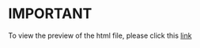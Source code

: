 # IMPORTANT 

To view the preview of the html file, please click this [link](http://htmlpreview.github.io/?https://github.com/kangj12/amazonbooks-EDA/blob/main/AmazonBooksEDA.html)
